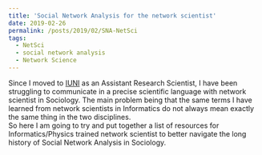 ```yaml
---
title: 'Social Network Analysis for the network scientist'
date: 2019-02-26
permalink: /posts/2019/02/SNA-NetSci
tags:
  - NetSci
  - social network analysis
  - Network Science
---
```

Since I moved to [IUNI](iuni.iu.edu) as an Assistant Research Scientist, I have been struggling to communicate in a precise scientific language with network scientist in Sociology. The main problem being that the same terms I have learned from network scientists in Informatics do not always mean exactly the same thing in the two disciplines.  
So here I am going to try and put together a list of resources for Informatics/Physics trained network scientist to better navigate the long history of Social Network Analysis in Sociology.  

